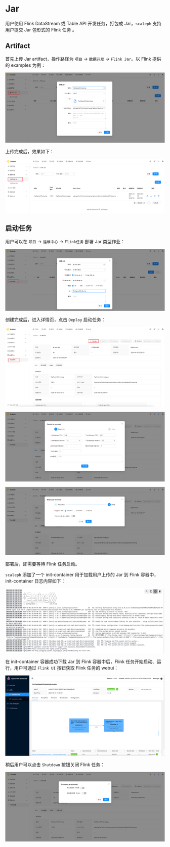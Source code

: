 # Jar

用户使用 Flink DataStream 或 Table API 开发任务，打包成 Jar，`scaleph` 支持用户提交 Jar 包形式的 Flink 任务 。

## Artifact

首先上传 Jar artifact，操作路径为 `项目` -> `数据开发` -> `Flink Jar`。以 Flink 提供的 examples 为例：

![job_jar_new_upload_params](./images/job/jar/job_jar_new_upload_params.jpg)

上传完成后，效果如下：

![job_jar_new_upload_list](./images/job/jar/job_jar_new_upload_list.jpg)

## 启动任务

用户可以在 `项目` -> `运维中心` -> `Flink任务` 部署 Jar 类型作业：

![job-jar-deploy-form](./images/job/jar/job-jar-deploy-form.jpg)

创建完成后，进入详情页，点击 `Deploy` 启动任务：

![job-detail](./images/job/jar/job-detail.jpg)

![job-detail-deploy-1](./images/job/jar/job-detail-deploy-1.jpg)

![job-detail-deploy-1](./images/job/jar/job-detail-deploy-2.jpg)

部署后，即需要等待 Flink 任务启动。

`scaleph` 添加了一个 init-container 用于加载用户上传的 Jar 到 Flink 容器中，init-container 日志内容如下：

![job-jar-file-fetcher-log](./images/job/jar/job-jar-file-fetcher-log.jpg)

在 init-container 容器成功下载 Jar 到 Flink 容器中后，Flink 任务开始启动、运行，用户可通过 `Flink UI` 按钮获取 Flink 任务的 webui：

![job-jar-webui](./images/job/jar/job-jar-webui.jpg)

稍后用户可以点击 `Shutdown` 按钮关闭 Flink 任务：

![job-detail-shutdown](./images/job/jar/job-detail-shutdown.jpg)
